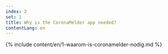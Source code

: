 ```yaml
---
index: 2
set: 1
title: Why is the CoronaMelder app needed?
contentLang: en
---
```


{% include content/en/1-waarom-is-coronamelder-nodig.md %}
